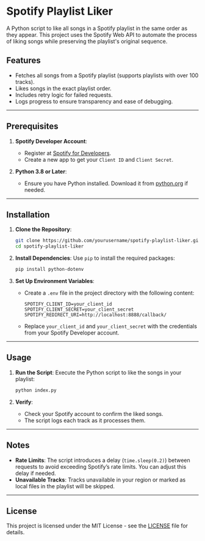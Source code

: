 # Spotify Playlist Liker

A Python script to like all songs in a Spotify playlist in the same order as they appear. This project uses the Spotify Web API to automate the process of liking songs while preserving the playlist's original sequence.

## Features
- Fetches all songs from a Spotify playlist (supports playlists with over 100 tracks).
- Likes songs in the exact playlist order.
- Includes retry logic for failed requests.
- Logs progress to ensure transparency and ease of debugging.

---

## Prerequisites

1. **Spotify Developer Account**:
   - Register at [Spotify for Developers](https://developer.spotify.com/dashboard/).
   - Create a new app to get your `Client ID` and `Client Secret`.

2. **Python 3.8 or Later**:
   - Ensure you have Python installed. Download it from [python.org](https://www.python.org/) if needed.

---

## Installation

1. **Clone the Repository**:
   ```bash
   git clone https://github.com/yourusername/spotify-playlist-liker.git
   cd spotify-playlist-liker
   ```

2. **Install Dependencies**:
   Use `pip` to install the required packages:
   ```bash
   pip install python-dotenv
   ```

3. **Set Up Environment Variables**:
   - Create a `.env` file in the project directory with the following content:
     ```plaintext
     SPOTIFY_CLIENT_ID=your_client_id
     SPOTIFY_CLIENT_SECRET=your_client_secret
     SPOTIFY_REDIRECT_URI=http://localhost:8888/callback/
     ```
   - Replace `your_client_id` and `your_client_secret` with the credentials from your Spotify Developer account.

---

## Usage

1. **Run the Script**:
   Execute the Python script to like the songs in your playlist:
   ```bash
   python index.py
   ```

2. **Verify**:
   - Check your Spotify account to confirm the liked songs.
   - The script logs each track as it processes them.

---

## Notes

- **Rate Limits**: The script introduces a delay (`time.sleep(0.2)`) between requests to avoid exceeding Spotify’s rate limits. You can adjust this delay if needed.
- **Unavailable Tracks**: Tracks unavailable in your region or marked as local files in the playlist will be skipped.

---

## License

This project is licensed under the MIT License - see the [LICENSE](LICENSE) file for details.
